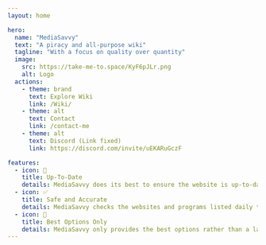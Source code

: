 ```yaml
---
layout: home

hero:
  name: "MediaSavvy"
  text: "A piracy and all-purpose wiki"
  tagline: "With a focus on quality over quantity"
  image:
    src: https://take-me-to.space/KyF6pJLr.png
    alt: Logo
  actions:
    - theme: brand
      text: Explore Wiki
      link: /Wiki/
    - theme: alt
      text: Contact
      link: /contact-me
    - theme: alt
      text: Discord (Link fixed)
      link: https://discord.com/invite/uEKARuGczF

features:
  - icon: 📅
    title: Up-To-Date
    details: MediaSavvy does its best to ensure the website is up-to-date, safe, and everything's working as expected.
  - icon: ✅
    title: Safe and Accurate
    details: MediaSavvy checks the websites and programs listed daily to ensure that they are safe, working, and accurate.
  - icon: 🌟
    title: Best Options Only
    details: MediaSavvy only provides the best options rather than a large variety of poor items that is hard to moderate and keep safe.
---
```




